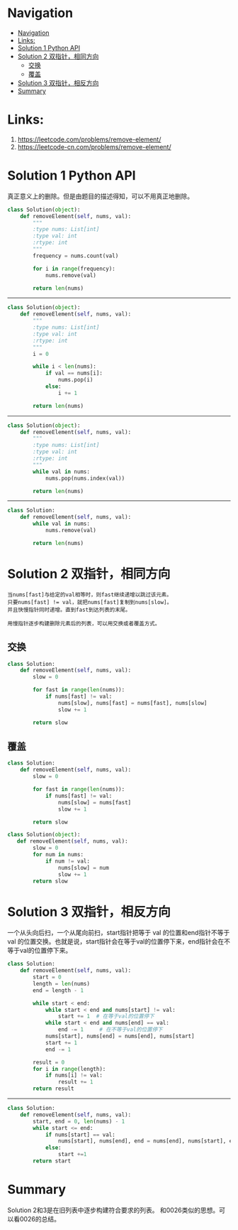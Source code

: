 # Navigation
- [Navigation](#navigation)
- [Links:](#links)
- [Solution 1 Python API](#solution-1-python-api)
- [Solution 2 双指针，相同方向](#solution-2-%e5%8f%8c%e6%8c%87%e9%92%88%e7%9b%b8%e5%90%8c%e6%96%b9%e5%90%91)
  - [交换](#%e4%ba%a4%e6%8d%a2)
  - [覆盖](#%e8%a6%86%e7%9b%96)
- [Solution 3 双指针，相反方向](#solution-3-%e5%8f%8c%e6%8c%87%e9%92%88%e7%9b%b8%e5%8f%8d%e6%96%b9%e5%90%91)
- [Summary](#summary)

# Links:
1. https://leetcode.com/problems/remove-element/
2. https://leetcode-cn.com/problems/remove-element/


# Solution 1 Python API
真正意义上的删除。但是由题目的描述得知，可以不用真正地删除。
```python
class Solution(object):
    def removeElement(self, nums, val):
        """
        :type nums: List[int]
        :type val: int
        :rtype: int
        """
        frequency = nums.count(val)

        for i in range(frequency):
            nums.remove(val)

        return len(nums)
```
---
```python
class Solution(object):
    def removeElement(self, nums, val):
        """
        :type nums: List[int]
        :type val: int
        :rtype: int
        """
        i = 0

        while i < len(nums):
            if val == nums[i]:
                nums.pop(i)
            else:
                i += 1

        return len(nums)

```
---
```python
class Solution(object):
    def removeElement(self, nums, val):
        """
        :type nums: List[int]
        :type val: int
        :rtype: int
        """
        while val in nums:
            nums.pop(nums.index(val))

        return len(nums)
```
---
```python
class Solution:
    def removeElement(self, nums, val): 
        while val in nums:
            nums.remove(val)

        return len(nums)
```

# Solution 2 双指针，相同方向
```
当nums[fast]与给定的val相等时，则fast继续递增以跳过该元素。
只要nums[fast] != val，就把nums[fast]复制到nums[slow]。
并且快慢指针同时递增。直到fast到达列表的末尾。

用慢指针逐步构建删除元素后的列表，可以用交换或者覆盖方式。
```

## 交换
```python
class Solution:
    def removeElement(self, nums, val):
        slow = 0

        for fast in range(len(nums)):
            if nums[fast] != val:
                nums[slow], nums[fast] = nums[fast], nums[slow]
                slow += 1

        return slow
```

## 覆盖
```python
class Solution:
    def removeElement(self, nums, val):
        slow = 0

        for fast in range(len(nums)):
            if nums[fast] != val:
                nums[slow] = nums[fast]
                slow += 1

        return slow                
```
```python
class Solution(object):
   def removeElement(self, nums, val):
        slow = 0
        for num in nums:
            if num != val:
                nums[slow] = num
                slow += 1
        return slow
```


# Solution 3 双指针，相反方向
一个从头向后扫，一个从尾向前扫，start指针把等于 val 的位置和end指针不等于 val 的位置交换。也就是说，start指针会在等于val的位置停下来，end指针会在不等于val的位置停下来。

```python
class Solution:
    def removeElement(self, nums, val):
        start = 0   
        length = len(nums)
        end = length - 1

        while start < end:
            while start < end and nums[start] != val:  
                start += 1  # 在等于val的位置停下
            while start < end and nums[end] == val:  
                end -= 1     # 在不等于val的位置停下
            nums[start], nums[end] = nums[end], nums[start]
            start += 1
            end -= 1

        result = 0
        for i in range(length):
            if nums[i] != val:
                result += 1
        return result
```

---
```python
class Solution:
    def removeElement(self, nums, val):
        start, end = 0, len(nums) - 1
        while start <= end:
            if nums[start] == val:
                nums[start], nums[end], end = nums[end], nums[start], end - 1
            else:
                start +=1
        return start

```

# Summary
Solution 2和3是在旧列表中逐步构建符合要求的列表。
和0026类似的思想。可以看0026的总结。